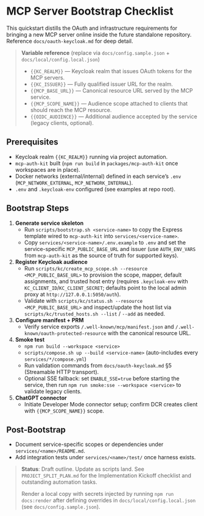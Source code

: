 # MCP Server Bootstrap Checklist

This quickstart distills the OAuth and infrastructure requirements for bringing a new MCP server online inside the future standalone repository. Reference `docs/oauth-keycloak.md` for deep detail.

> **Variable reference** (replace via `docs/config.sample.json` + `docs/local/config.local.json`)
> - `{{KC_REALM}}` — Keycloak realm that issues OAuth tokens for the MCP servers.
> - `{{KC_ISSUER}}` — Fully qualified issuer URL for the realm.
> - `{{MCP_BASE_URL}}` — Canonical resource URL served by the MCP service.
> - `{{MCP_SCOPE_NAME}}` — Audience scope attached to clients that should reach the MCP resource.
> - `{{OIDC_AUDIENCE}}` — Additional audience accepted by the service (legacy clients, optional).

## Prerequisites
- Keycloak realm `{{KC_REALM}}` running via project automation.
- `mcp-auth-kit` built (`npm run build` in `packages/mcp-auth-kit` once workspaces are in place).
- Docker networks (external/internal) defined in each service’s `.env` (`MCP_NETWORK_EXTERNAL`, `MCP_NETWORK_INTERNAL`).
- `.env` and `.keycloak-env` configured (see examples at repo root).

## Bootstrap Steps
1. **Generate service skeleton**
   - Run `scripts/bootstrap.sh <service-name>` to copy the Express template wired to `mcp-auth-kit` into `services/<service-name>`.
   - Copy `services/<service-name>/.env.example` to `.env` and set the service-specific `MCP_PUBLIC_BASE_URL` and issuer (use `AUTH_ENV_VARS` from `mcp-auth-kit` as the source of truth for supported keys).
2. **Register Keycloak audience**
   - Run `scripts/kc/create_mcp_scope.sh --resource <MCP_PUBLIC_BASE_URL>` to provision the scope, mapper, default assignments, and trusted host entry (requires `.keycloak-env` with `KC_CLIENT_ID`/`KC_CLIENT_SECRET`; defaults point to the local admin proxy at `http://127.0.0.1:5050/auth`).
   - Validate with `scripts/kc/status.sh --resource <MCP_PUBLIC_BASE_URL>` and inspect/update the host list via `scripts/kc/trusted_hosts.sh --list` / `--add` as needed.
3. **Configure manifest + PRM**
   - Verify service exports `/.well-known/mcp/manifest.json` and `/.well-known/oauth-protected-resource` with the canonical resource URL.
4. **Smoke test**
   - `npm run build --workspace <service>`
   - `scripts/compose.sh up --build <service-name>` (auto-includes every `services/*/compose.yml`)
   - Run validation commands from `docs/oauth-keycloak.md` §5 (Streamable HTTP transport).
   - Optional SSE fallback: set `ENABLE_SSE=true` before starting the service, then run `npm run smoke:sse --workspace <service>` to validate legacy clients.
5. **ChatGPT connector**
   - Initiate Developer Mode connector setup; confirm DCR creates client with `{{MCP_SCOPE_NAME}}` scope.

## Post-Bootstrap
- Document service-specific scopes or dependencies under `services/<name>/README.md`.
- Add integration tests under `services/<name>/test/` once harness exists.

> **Status**: Draft outline. Update as scripts land. See `PROJECT_SPLIT_PLAN.md` for the Implementation Kickoff checklist and outstanding automation tasks.
>
> Render a local copy with secrets injected by running `npm run docs:render` after defining overrides in `docs/local/config.local.json` (see `docs/config.sample.json`).
